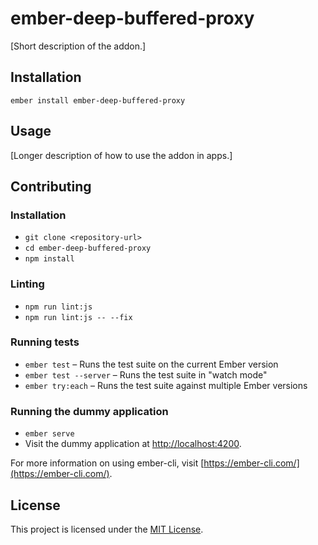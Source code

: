 ember-deep-buffered-proxy
==============================================================================

[Short description of the addon.]

Installation
------------------------------------------------------------------------------

```
ember install ember-deep-buffered-proxy
```


Usage
------------------------------------------------------------------------------

[Longer description of how to use the addon in apps.]


Contributing
------------------------------------------------------------------------------

### Installation

* `git clone <repository-url>`
* `cd ember-deep-buffered-proxy`
* `npm install`

### Linting

* `npm run lint:js`
* `npm run lint:js -- --fix`

### Running tests

* `ember test` – Runs the test suite on the current Ember version
* `ember test --server` – Runs the test suite in "watch mode"
* `ember try:each` – Runs the test suite against multiple Ember versions

### Running the dummy application

* `ember serve`
* Visit the dummy application at [http://localhost:4200](http://localhost:4200).

For more information on using ember-cli, visit [https://ember-cli.com/](https://ember-cli.com/).

License
------------------------------------------------------------------------------

This project is licensed under the [MIT License](LICENSE.md).
